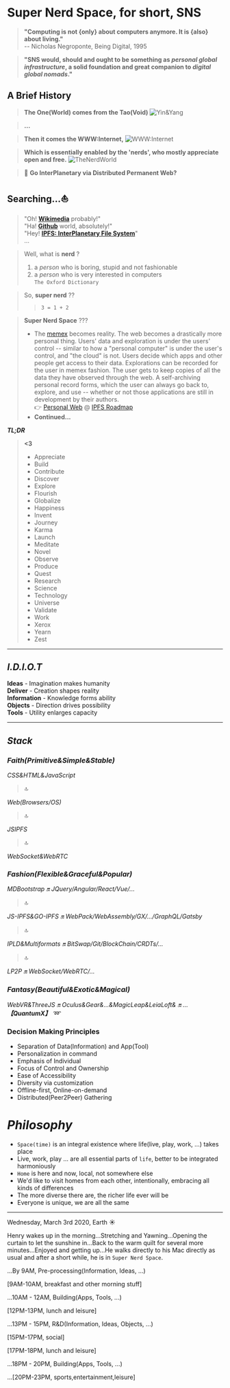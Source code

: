 # Super Nerd Space, for short, SNS

> __"Computing is not {only} about computers anymore. It is {also} about living."__   
> -- Nicholas Negroponte, Being Digital, 1995

> __"SNS would, should and ought to be something as _personal global infrastructure_, a solid foundation and great companion to _digital global nomads_."__

## A Brief History
> __The One(World) comes from the Tao(Void)__
![Yin&Yang](https://mhf.edening.net/assets/images/dao.jpg)

> __...__

> __Then it comes the WWW:Internet,__
![WWW:Internet](https://mhf.edening.net/assets/images/earth-internet.jpg)

> __Which is essentially enabled by the 'nerds', who mostly appreciate open and free.__
![TheNerdWorld](https://mhf.edening.net/assets/images/nerd-world.jpg)

> :whale: __Go InterPlanetary via Distributed Permanent Web?__

## Searching...:sailboat:

> "Oh! __[Wikimedia](https://www.wikimedia.org/)__ probably!"   
> "Ha! __[Github](https://www.github.com/)__ world, absolutely!"   
> "Hey! __[IPFS: InterPlanetary File System](https://ipfs.io)__"   
> ...

> Well, what is __nerd__ ?   
> 1. a _person_ who is boring, stupid and not fashionable   
> 2. a _person_ who is very interested in computers   
> `The Oxford Dictionary`

> So, __super nerd__ ??   
> > `3 = 1 + 2`

> __Super Nerd Space__ ???   
> - The [memex](https://en.wikipedia.org/wiki/Memex) becomes reality. The web becomes a drastically more personal thing. Users' data and exploration is under the users' control -- similar to how a "personal computer" is under the user's control, and "the cloud" is not. Users decide which apps and other people get access to their data. Explorations can be recorded for the user in memex fashion. The user gets to keep copies of all the data they have observed through the web. A self-archiving personal record forms, which the user can always go back to, explore, and use -- whether or not those applications are still in development by their authors.   
> :point_right: [Personal Web](https://github.com/ipfs/roadmap#-personal-web-d3-e4-i2) @ [IPFS Roadmap](https://github.com/ipfs/roadmap)   
> - __Continued...__

**_TL;DR_**

> __<3__   
> - Appreciate   
> - Build   
> - Contribute   
> - Discover   
> - Explore   
> - Flourish   
> - Globalize   
> - Happiness   
> - Invent   
> - Journey   
> - Karma   
> - Launch   
> - Meditate   
> - Novel   
> - Observe   
> - Produce   
> - Quest   
> - Research   
> - Science   
> - Technology   
> - Universe   
> - Validate   
> - Work   
> - Xerox   
> - Yearn   
> - Zest   

---
## _I.D.I.O.T_

__Ideas__ - Imagination makes humanity   
__Deliver__ - Creation shapes reality   
__Information__ - Knowledge forms ability   
__Objects__ - Direction drives possibility   
__Tools__ - Utility enlarges capacity

---
## _Stack_

### _Faith(Primitive&Simple&Stable)_

_CSS&HTML&JavaScript_

> :top:      

_Web(Browsers/OS)_

> :top:   

_JSIPFS_

> :top:   

_WebSocket&WebRTC_

### _Fashion(Flexible&Graceful&Popular)_

_MDBootstrap :on: JQuery/Angular/React/Vue/..._

> :top:   

_JS-IPFS&GO-IPFS :on: WebPack/WebAssembly/GX/.../GraphQL/Gatsby_   

> :top:    

_IPLD&Multiformats :on: BitSwap/Git/BlockChain/CRDTs/..._   

> :top:   

_LP2P :on: WebSocket/WebRTC/..._

### _Fantasy(Beautiful&Exotic&Magical)_

_WebVR&ThreeJS :on: Oculus&Gear&...&MagicLeap&LeiaLoft& :on: ... **【QuantumX】** :loop:_

### Decision Making Principles

- Separation of Data(Information) and App(Tool)
- Personalization in command
- Emphasis of Individual
- Focus of Control and Ownership
- Ease of Accessibility
- Diversity via customization
- Offline-first, Online-on-demand
- Distributed(Peer2Peer) Gathering


# _Philosophy_

- `Space(time)` is an integral existence where life(live, play, work, ...) takes place
- Live, work, play ... are all essential parts of `life`, better to be integrated harmoniously
- `Home` is here and now, local, not somewhere else
- We'd like to visit homes from each other, intentionally, embracing all kinds of differences
- The more diverse there are, the richer life ever will be
- Everyone is unique, we are all the same

---

Wednesday, March 3rd 2020, Earth :sunny:

Henry wakes up in the morning...Stretching and Yawning...Opening the curtain to let the sunshine in...Back to the warm quilt for several more minutes...Enjoyed and getting up...He walks directly to his Mac directly as usual and after a short while, he is in `Super Nerd Space`.

...By 9AM, Pre-processing(Information, Ideas, ...)

[9AM-10AM, breakfast and other morning stuff]

...10AM - 12AM, Building(Apps, Tools, ...)

[12PM-13PM, lunch and leisure]

...13PM - 15PM, R&D(Information, Ideas, Objects, ...)

[15PM-17PM, social]

[17PM-18PM, lunch and leisure]

...18PM - 20PM, Building(Apps, Tools, ...)

...[20PM-23PM, sports,entertainment,leisure]